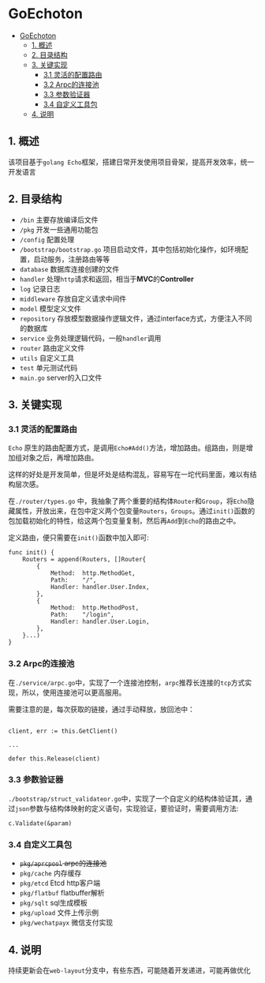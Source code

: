 # GoEchoton

- [GoEchoton](#goechoton)
	- [1. 概述](#1-概述)
	- [2. 目录结构](#2-目录结构)
	- [3. 关键实现](#3-关键实现)
		- [3.1 灵活的配置路由](#31-灵活的配置路由)
		- [3.2 Arpc的连接池](#32-arpc的连接池)
		- [3.3 参数验证器](#33-参数验证器)
		- [3.4 自定义工具包](#34-自定义工具包)
	- [4. 说明](#4-说明)

## 1. 概述

该项目基于`golang Echo`框架，搭建日常开发使用项目骨架，提高开发效率，统一开发语言

## 2. 目录结构

* `/bin` 主要存放编译后文件
* `/pkg` 开发一些通用功能包
* `/config` 配置处理
* `/bootstrap/bootstrap.go` 项目启动文件，其中包括初始化操作，如环境配置，启动服务，注册路由等等
* `database` 数据库连接创建的文件
* `handler` 处理`http`请求和返回，相当于**MVC**的**Controller**
* `log` 记录日志
* `middleware` 存放自定义请求中间件
* `model` 模型定义文件
* `repository` 存放模型数据操作逻辑文件，通过interface方式，方便注入不同的数据库
* `service` 业务处理逻辑代码，一般`handler`调用
* `router` 路由定义文件
* `utils` 自定义工具
* `test` 单元测试代码
* `main.go` server的入口文件

## 3. 关键实现

### 3.1 灵活的配置路由

`Echo` 原生的路由配置方式，是调用`Echo#Add()`方法，增加路由。组路由，则是增加组对象之后，再增加路由。

这样的好处是开发简单，但是坏处是结构混乱，容易写在一坨代码里面，难以有结构层次感。

在`./router/types.go` 中，我抽象了两个重要的结构体`Router`和`Group`，将`Echo`隐藏属性，开放出来，在包中定义两个包变量`Routers`，`Groups`。通过`init()`函数的包加载初始化的特性，给这两个包变量复制，然后再`Add`到`Echo`的路由之中。

定义路由，便只需要在`init()`函数中加入即可:

```golang
func init() {
	Routers = append(Routers, []Router{
		{
			Method:  http.MethodGet,
			Path:    "/",
			Handler: handler.User.Index,
		},
		{
			Method:  http.MethodPost,
			Path:    "/login",
			Handler: handler.User.Login,
		},
	}...)
}
```

### 3.2 Arpc的连接池

在`./service/arpc.go`中，实现了一个连接池控制，`arpc`推荐长连接的`tcp`方式实现，所以，使用连接池可以更高服用。

需要注意的是，每次获取的链接，通过手动释放，放回池中：

```

client, err := this.GetClient()

...

defer this.Release(client)

```

### 3.3 参数验证器

`./bootstrap/struct_validateor.go`中，实现了一个自定义的结构体验证其，通过`json`参数与结构体映射的定义语句，实现验证，要验证时，需要调用方法:

```
c.Validate(&param)
```

### 3.4 自定义工具包

- ~~`pkg/aprcpool` arpc的连接池~~
- `pkg/cache` 内存缓存
- `pkg/etcd` Etcd http客户端
- `pkg/flatbuf` flatbuffer解析
- `pkg/sqlt` sql生成模板
- `pkg/upload` 文件上传示例
- `pkg/wechatpayx` 微信支付实现


## 4. 说明

持续更新会在`web-layout`分支中，有些东西，可能随着开发递进，可能再做优化
